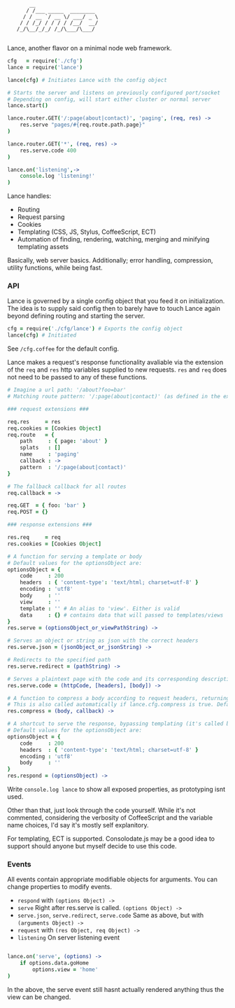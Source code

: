 ```
       __                     
      / /___ _____  ________  
     / / __ `/ __ \/ ___/ _ \ 
    / / /_/ / / / / /__/  __/ 
   /_/\__/_/_/ /_/\___/\___/            
   
```
Lance, another flavor on a minimal node web framework.
```coffee
cfg   = require('./cfg')
lance = require('lance')

lance(cfg) # Initiates Lance with the config object

# Starts the server and listens on previously configured port/socket
# Depending on config, will start either cluster or normal server
lance.start()

lance.router.GET('/:page(about|contact)', 'paging', (req, res) ->
    res.serve "pages/#{req.route.path.page}"
)

lance.router.GET('*', (req, res) ->
    res.serve.code 400
)

lance.on('listening',->
    console.log 'listening!'
)
```
Lance handles:
- Routing
- Request parsing
- Cookies
- Templating (CSS, JS, Stylus, CoffeeScript, ECT)
- Automation of finding, rendering, watching, merging and minifying templating assets

Basically, web server basics.
Additionally; error handling, compression, utility functions, while being fast.

### API
Lance is governed by a single config object that you feed it on initialization.
The idea is to supply said config then to barely have to touch Lance again beyond defining routing and starting the server.

```coffee
cfg = require('./cfg/lance') # Exports the config object
lance(cfg) # Initiated
```

See `/cfg.coffee` for the default config.

Lance makes a request's response functionality avaliable via the extension of the `req` and `res` http variables supplied to new requests. `res` and `req` does not need to be passed to any of these functions.

```coffee
# Imagine a url path: '/about?foo=bar'
# Matching route pattern: '/:page(about|contact)' (as defined in the example above)

### request extensions ###

req.res     = res
req.cookies = [Cookies Object]
req.route   = {
    path     : { page: 'about' }
    splats   : []
    name     : 'paging'
    callback : ->
    pattern  : '/:page(about|contact)'
}

# The fallback callback for all routes
req.callback = ->

req.GET  = { foo: 'bar' }
req.POST = {}

### response extensions ###

res.req     = req
res.cookies = [Cookies Object]

# A function for serving a template or body
# Default values for the optionsObject are:
optionsObject = {
    code     : 200
    headers  : { 'content-type': 'text/html; charset=utf-8' }
    encoding : 'utf8'
    body     : ''
    view     : ''
    template : '' # An alias to 'view'. Either is valid
    data     : {} # contains data that will passed to templates/views
}
res.serve = (optionsObject_or_viewPathString) ->

# Serves an object or string as json with the correct headers
res.serve.json = (jsonObject_or_jsonString) ->

# Redirects to the specified path
res.serve.redirect = (pathString) ->

# Serves a plaintext page with the code and its corresponding description (as body) as defined in httpcodes.coffee
res.serve.code = (httpCode, [headers], [body]) ->

# A function to compress a body according to request headers, returning it in a callback
# This is also called automatically if lance.cfg.compress is true. Default is false
res.compress = (body, callback) ->

# A shortcut to serve the response, bypassing templating (it's called by res.serve eventually)
# Default values for the optionsObject are:
optionsObject = {
    code     : 200
    headers  : { 'content-type': 'text/html; charset=utf-8' }
    encoding : 'utf8'
    body     : ''
}
res.respond = (optionsObject) ->

```

Write `console.log lance` to show all exposed properties, as prototyping isnt used.

Other than that, just look through the code yourself. While it's not commented, considering the verbosity of CoffeeScript and the variable name choices, I'd say it's mostly self explanitory.

For templating, ECT is supported. Consolodate.js may be a good idea to support should anyone but myself decide to use this code.

### Events

All events contain appropriate modifiable objects for arguments. You can change properties to modify events.


- `respond` with `(options Object) ->`
- `serve` Right after res.serve is called. `(options Object) ->`
- `serve.json`, `serve.redirect`, `serve.code` Same as above, but with `(arguments Object) ->`
- `request` with `(res Object, req Object) ->`
- `listening` On server listening event

```coffee

lance.on('serve', (options) ->
    if options.data.goHome
        options.view = 'home'
)
```

In the above, the serve event still hasnt actually rendered anything thus the view can be changed.